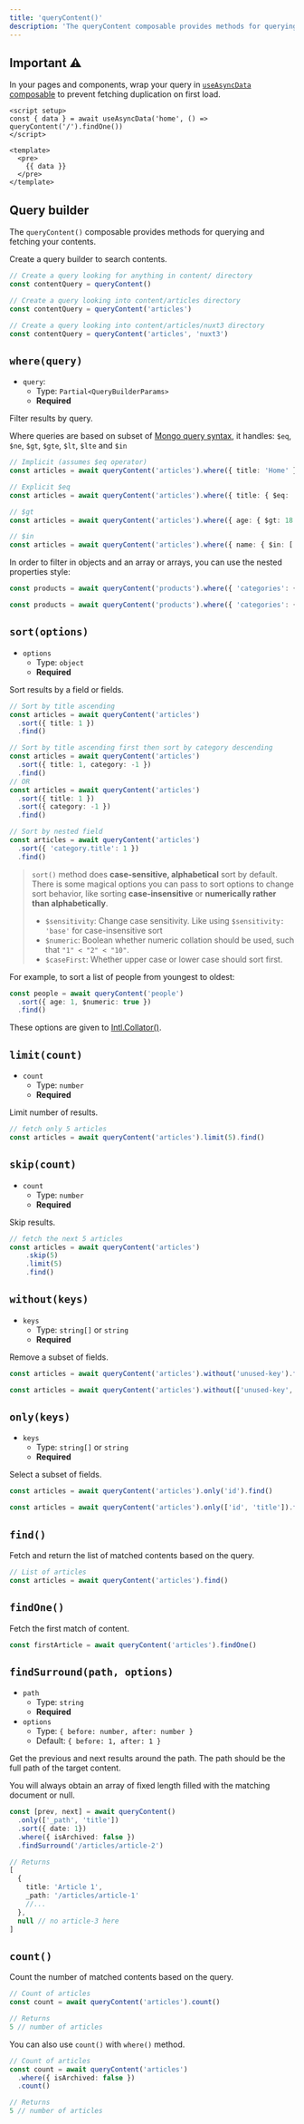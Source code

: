```yaml
---
title: 'queryContent()'
description: 'The queryContent composable provides methods for querying and fetching your contents.'
---
```


## Important :warning:

In your pages and components, wrap your query in [`useAsyncData` composable](https://nuxt.com/docs/api/composables/use-async-data) to prevent fetching duplication on first load.

```vue [app.vue]
<script setup>
const { data } = await useAsyncData('home', () => queryContent('/').findOne())
</script>

<template>
  <pre>
    {{ data }}
  </pre>
</template>
```

## Query builder

The `queryContent()` composable provides methods for querying and fetching your contents.

Create a query builder to search contents.

```ts
// Create a query looking for anything in content/ directory
const contentQuery = queryContent()

// Create a query looking into content/articles directory
const contentQuery = queryContent('articles')

// Create a query looking into content/articles/nuxt3 directory
const contentQuery = queryContent('articles', 'nuxt3')
```


## `where(query)`

- `query`:
  - Type: `Partial<QueryBuilderParams>`
  - **Required**

Filter results by query.

Where queries are based on subset of [Mongo query syntax](https://www.mongodb.com/docs/manual/reference/operator/query), it handles: `$eq`, `$ne`, `$gt`, `$gte`, `$lt`, `$lte` and `$in`

```ts
// Implicit (assumes $eq operator)
const articles = await queryContent('articles').where({ title: 'Home' }).findOne()

// Explicit $eq
const articles = await queryContent('articles').where({ title: { $eq: 'Home' } }).findOne()

// $gt
const articles = await queryContent('articles').where({ age: { $gt: 18 } }).find()

// $in
const articles = await queryContent('articles').where({ name: { $in: ['odin', 'thor'] } }).find()
```

In order to filter in objects and an array or arrays, you can use the nested properties style:

```ts
const products = await queryContent('products').where({ 'categories': { $contains: 'top' } }).find()

const products = await queryContent('products').where({ 'categories': { $contains: ['top', 'woman'] } }).find()
```

## `sort(options)`

- `options`
  - Type: `object`
  - **Required**

Sort results by a field or fields.

```ts
// Sort by title ascending
const articles = await queryContent('articles')
  .sort({ title: 1 })
  .find()

// Sort by title ascending first then sort by category descending
const articles = await queryContent('articles')
  .sort({ title: 1, category: -1 })
  .find()
// OR
const articles = await queryContent('articles')
  .sort({ title: 1 })
  .sort({ category: -1 })
  .find()

// Sort by nested field
const articles = await queryContent('articles')
  .sort({ 'category.title': 1 })
  .find()

```

> `sort()` method does **case-sensitive, alphabetical** sort by default. There is some magical options you can pass to sort options to change sort behavior, like sorting **case-insensitive** or **numerically rather than alphabetically**.
>
> - `$sensitivity`: Change case sensitivity. Like using `$sensitivity: 'base'` for case-insensitive sort
> - `$numeric`: Boolean whether numeric collation should be used, such that `"1" < "2" < "10"`.
> - `$caseFirst`: Whether upper case or lower case should sort first.

For example, to sort a list of people from youngest to oldest:
```ts
const people = await queryContent('people')
  .sort({ age: 1, $numeric: true })
  .find()
```

These options are given to [Intl.Collator()](https://developer.mozilla.org/en-US/docs/Web/JavaScript/Reference/Global_Objects/Intl/Collator/Collator#parameters).

## `limit(count)`

- `count`
  - Type: `number`
  - **Required**

Limit number of results.

```ts
// fetch only 5 articles
const articles = await queryContent('articles').limit(5).find()
```

## `skip(count)`

- `count`
  - Type: `number`
  - **Required**

Skip results.

```ts
// fetch the next 5 articles
const articles = await queryContent('articles')
    .skip(5)
    .limit(5)
    .find()
```

## `without(keys)`

- `keys`
  - Type: `string[]` or `string`
  - **Required**

Remove a subset of fields.

```ts
const articles = await queryContent('articles').without('unused-key').find()

const articles = await queryContent('articles').without(['unused-key', 'another-unused-key']).find()
```

## `only(keys)`

- `keys`
  - Type: `string[]` or `string`
  - **Required**

Select a subset of fields.

```ts
const articles = await queryContent('articles').only('id').find()

const articles = await queryContent('articles').only(['id', 'title']).find()
```

## `find()`

Fetch and return the list of matched contents based on the query.

```ts
// List of articles
const articles = await queryContent('articles').find()
```

## `findOne()`

Fetch the first match of content.

```ts
const firstArticle = await queryContent('articles').findOne()
```

## `findSurround(path, options)`

- `path`
  - Type: `string`
  - **Required**
- `options`
  - Type: `{ before: number, after: number }`
  - Default: `{ before: 1, after: 1 }`

Get the previous and next results around the path. The path should be the full path of the target content.

You will always obtain an array of fixed length filled with the matching document or null.

```ts
const [prev, next] = await queryContent()
  .only(['_path', 'title'])
  .sort({ date: 1})
  .where({ isArchived: false })
  .findSurround('/articles/article-2')

// Returns
[
  {
    title: 'Article 1',
    _path: '/articles/article-1'
    //...
  },
  null // no article-3 here
]
```

## `count()`

Count the number of matched contents based on the query.

```ts
// Count of articles
const count = await queryContent('articles').count()

// Returns
5 // number of articles
```

You can also use `count()` with `where()` method.

```ts
// Count of articles
const count = await queryContent('articles')
  .where({ isArchived: false })
  .count()

// Returns
5 // number of articles
```
